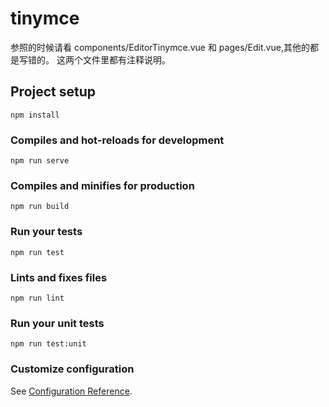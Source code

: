 # tinymce

参照的时候请看 components/EditorTinymce.vue 和 pages/Edit.vue,其他的都是写错的。
这两个文件里都有注释说明。

## Project setup
```
npm install
```

### Compiles and hot-reloads for development
```
npm run serve
```

### Compiles and minifies for production
```
npm run build
```

### Run your tests
```
npm run test
```

### Lints and fixes files
```
npm run lint
```

### Run your unit tests
```
npm run test:unit
```

### Customize configuration
See [Configuration Reference](https://cli.vuejs.org/config/).
